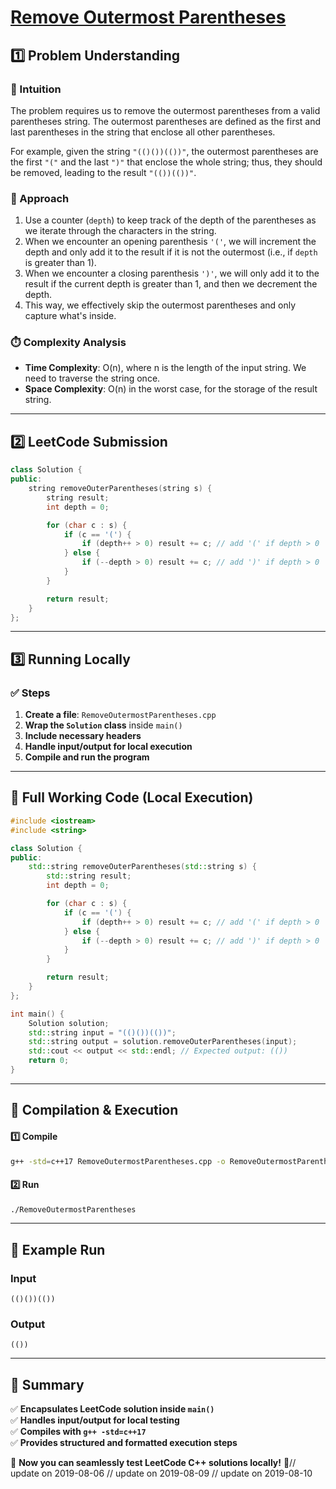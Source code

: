 # **[Remove Outermost Parentheses](https://leetcode.com/problems/remove-outermost-parentheses/description/)**  

## **1️⃣ Problem Understanding**  
### **📌 Intuition**  
The problem requires us to remove the outermost parentheses from a valid parentheses string. The outermost parentheses are defined as the first and last parentheses in the string that enclose all other parentheses. 

For example, given the string `"(()())(())"`, the outermost parentheses are the first `"("` and the last `")"` that enclose the whole string; thus, they should be removed, leading to the result `"(())(())"`.

### **🚀 Approach**  
1. Use a counter (`depth`) to keep track of the depth of the parentheses as we iterate through the characters in the string.
2. When we encounter an opening parenthesis `'('`, we will increment the depth and only add it to the result if it is not the outermost (i.e., if `depth` is greater than 1).
3. When we encounter a closing parenthesis `')'`, we will only add it to the result if the current depth is greater than 1, and then we decrement the depth.
4. This way, we effectively skip the outermost parentheses and only capture what's inside.

### **⏱️ Complexity Analysis**  
- **Time Complexity**: O(n), where n is the length of the input string. We need to traverse the string once.
- **Space Complexity**: O(n) in the worst case, for the storage of the result string.  

---  

## **2️⃣ LeetCode Submission**  
```cpp
class Solution {
public:
    string removeOuterParentheses(string s) {
        string result;
        int depth = 0;

        for (char c : s) {
            if (c == '(') {
                if (depth++ > 0) result += c; // add '(' if depth > 0
            } else {
                if (--depth > 0) result += c; // add ')' if depth > 0
            }
        }

        return result;
    }
};
```  

---  

## **3️⃣ Running Locally**  
### **✅ Steps**  
1. **Create a file**: `RemoveOutermostParentheses.cpp`  
2. **Wrap the `Solution` class** inside `main()`  
3. **Include necessary headers**  
4. **Handle input/output for local execution**  
5. **Compile and run the program**  

---  

## **📝 Full Working Code (Local Execution)**  
```cpp
#include <iostream>
#include <string>

class Solution {
public:
    std::string removeOuterParentheses(std::string s) {
        std::string result;
        int depth = 0;

        for (char c : s) {
            if (c == '(') {
                if (depth++ > 0) result += c; // add '(' if depth > 0
            } else {
                if (--depth > 0) result += c; // add ')' if depth > 0
            }
        }

        return result;
    }
};

int main() {
    Solution solution;
    std::string input = "(()())(())";
    std::string output = solution.removeOuterParentheses(input);
    std::cout << output << std::endl; // Expected output: (())
    return 0;
}
```  

---  

## **🔧 Compilation & Execution**  
#### **1️⃣ Compile**  
```bash
g++ -std=c++17 RemoveOutermostParentheses.cpp -o RemoveOutermostParentheses
```  

#### **2️⃣ Run**  
```bash
./RemoveOutermostParentheses
```  

---  

## **🎯 Example Run**  
### **Input**  
```
(()())(())
```  
### **Output**  
```
(())
```  

---  

## **📌 Summary**  
✅ **Encapsulates LeetCode solution inside `main()`**  
✅ **Handles input/output for local testing**  
✅ **Compiles with `g++ -std=c++17`**  
✅ **Provides structured and formatted execution steps**  

🚀 **Now you can seamlessly test LeetCode C++ solutions locally!** 🚀// update on 2019-08-06
// update on 2019-08-09
// update on 2019-08-10
